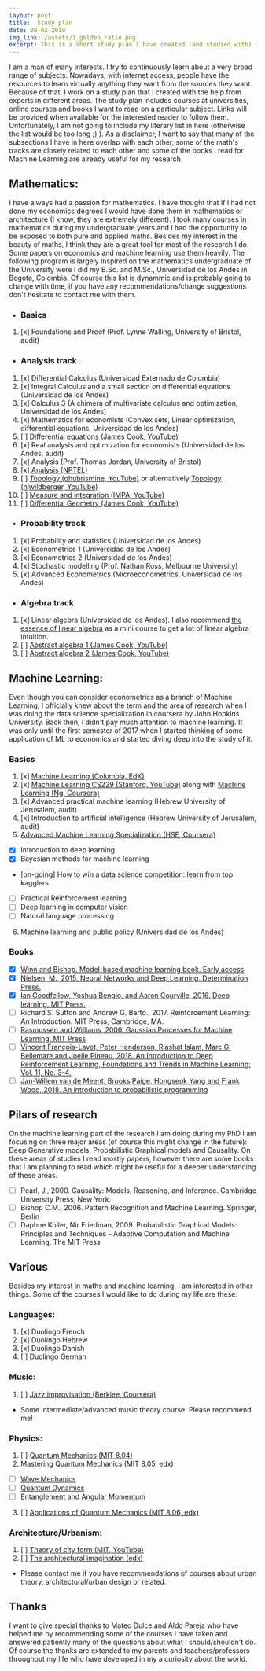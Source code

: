 ```yaml
---
layout: post
title:  Study plan
date: 08-02-2019
img_link: /assets/1_golden_ratio.png
excerpt: This is a short study plan I have created (and studied with) for some years now. Even though I am interested in other subjects, it is heavily biased to maths and machine learning courses.
---
```


I am a man of many interests. I try to continuously learn about a very broad range of subjects. Nowadays, with internet access, people have the resources to learn virtually anything they want from the sources they want. Because of that, I work on a study plan that I created with the help from experts in different areas. The study plan includes courses at universities, online courses and books I want to read on a particular subject. Links will be provided when available for the interested reader to follow them. Unfortunately, I am not going to include my literary list in here (otherwise the list would be too long ;) ). As a disclaimer, I want to say that many of the subsections I have in here overlap with each other, some of the math's tracks are closely related to each other and some of the books I read for Machine Learning are already useful for my research.

## Mathematics:

I have always had a passion for mathematics. I have thought that if I had not done my economics degrees I would have done them in mathematics or architecture (I know, they are extremely different). I took many courses in mathematics during my undergraduate years and I had the opportunity to be exposed to both pure and applied maths. Besides my interest in the beauty of maths, I think they are a great tool for most of the research I do. Some papers on economics and machine learning use them heavily. The following program is largely inspired on the mathematics undergraduate of the University were I did my B.Sc. and M.Sc., Universidad de los Andes in Bogota, Colombia. Of course this list is dynammic and is probably going to change with time, if you have any recommendations/change suggestions don't hesitate to contact me with them.

- ### Basics
1. [x] Foundations and Proof (Prof. Lynne Walling, University of Bristol, audit)

- ### Analysis track
1. [x] Differential Calculus (Universidad Externado de Colombia)
2. [x] Integral Calculus and a small section on differential equations (Universidad de los Andes)
3. [x] Calculus 3 (A chimera of multivariate calculus and optimization, Universidad de los Andes)
4. [x] Mathematics for economists (Convex sets, Linear optimization, differential equations, Universidad de los Andes)
5. [ ] [Differential equations (James Cook, YouTube)](https://www.youtube.com/watch?v=CApIUnm6oMQ&list=PLBY4G2o7DhF3LCxpfxlYnGRUDv2hieFH5)
6. [x] Real analysis and optimization for economists (Universidad de los Andes, audit)
7. [x] Analysis (Prof. Thomas Jordan, University of Bristol)
8. [x] [Analysis (NPTEL)](https://www.youtube.com/watch?v=Bef8QjIjCy0&list=PLbMVogVj5nJQ1UXrOm7KqTg9UKk6eXRp_)
9. [ ] [Topology (ohubrismine, YouTube)](https://www.youtube.com/watch?v=ivO9_O0YSSc&list=PLpG_ISEhQ6z0Q5MaIvdn5tBJFWfp9fZtQ) or alternatively [Topology (njwildberger, YouTube)](https://www.youtube.com/watch?v=Ap2c1dPyIVo&list=PL6763F57A61FE6FE8)
10. [ ] [Measure and integration (IMPA, YouTube)](https://www.youtube.com/watch?v=llnNaRzuvd4&list=PLo4jXE-LdDTQq8ZyA8F8reSQHej3F6RFX)
11. [ ] [Differential Geometry (James Cook, YouTube)](https://www.youtube.com/watch?v=JCor1st0d2E&list=PLBY4G2o7DhF38OEvEImfR2heX7Szmq5Gs)

- ### Probability track
1. [x] Probability and statistics (Universidad de los Andes)
2. [x] Econometrics 1 (Universidad de los Andes)
3. [x] Econometrics 2 (Universidad de los Andes)
4. [x] Stochastic modelling (Prof. Nathan Ross, Melbourne University)
5. [x] Advanced Econometrics (Microeconometrics, Universidad de los Andes)

- ### Algebra track
1. [x] Linear algebra (Universidad de los Andes).  I also recommend [the essence of linear algebra](https://www.youtube.com/watch?v=fNk_zzaMoSs&list=PLZHQObOWTQDPD3MizzM2xVFitgF8hE_ab) as a mini course to get a lot of linear algebra intuition.
2. [ ] [Abstract algebra 1 (James Cook, YouTube)](https://www.youtube.com/watch?v=ce10exxWxxA&list=PLBY4G2o7DhF2pIRNFMW4jIpd_Ek1N3Tt9)
3. [ ] [Abstract algebra 2 (James Cook, YouTube)](https://www.youtube.com/watch?v=9z7U_fCx9L8&list=PLBY4G2o7DhF2uYz5FG2qAt3smlUr2iEj4)


## Machine Learning:

Even though you can consider econometrics as a branch of Machine Learning, I officially knew about the term and the area of research when I was doing the data science specialization in coursera by John Hopkins University. Back then, I didn't pay much attention to machine learning. It was only until the first semester of 2017 when I started thinking of some application of ML to economics and started diving deep into the study of it.

### Basics

1. [x] [Machine Learning (Columbia, EdX)](https://www.edx.org/course/machine-learning-columbiax-csmm-102x-0)
2. [x] [Machine Learning CS229 (Stanford, YouTube)](https://www.youtube.com/watch?v=UzxYlbK2c7E&list=PLA89DCFA6ADACE599) along with [Machine Learning (Ng, Coursera)](https://www.coursera.org/learn/machine-learning)
3. [x] Advanced practical machine learning (Hebrew University of Jerusalem, audit)
4. [x] Introduction to artificial intelligence (Hebrew University of Jerusalem, audit)
5. [Advanced Machine Learning Specialization (HSE, Coursera)](https://www.coursera.org/specializations/aml)
* [x] Introduction to deep learning
* [x] Bayesian methods for machine learning
* [on-going] How to win a data science competition: learn from top kagglers
* [ ] Practical Reinforcement learning
* [ ] Deep learning in computer vision
* [ ] Natural language processing
6. Machine learning and public policy (Universidad de los Andes)

### Books
* [x] [Winn and Bishop. Model-based machine learning book. Early access](http://mbmlbook.com/)  
* [x] [Nielsen, M., 2015. Neural Networks and Deep Learning. Determination Press.](http://neuralnetworksanddeeplearning.com/)
* [x] [Ian Goodfellow, Yoshua Bengio, and Aaron Courville, 2016. Deep learning. MIT Press.](http://www.deeplearningbook.org/)  
* [ ] Richard S. Sutton and Andrew G. Barto., 2017. Reinforcement Learning: An Introduction. MIT Press, Cambridge, MA.
* [ ] [Rasmussen and Williams, 2006. Gaussian Processes for Machine Learning. MIT Press](http://www.gaussianprocess.org/gpml/chapters/)
* [ ] [Vincent François-Lavet, Peter Henderson, Riashat Islam, Marc G. Bellemare and Joelle Pineau,  2018. An Introduction to Deep Reinforcement Learning, Foundations and Trends in Machine Learning: Vol. 11, No. 3-4.](https://arxiv.org/pdf/1811.12560v2.pdf)
* [ ] [Jan-Willem van de Meent, Brooks Paige, Hongseok Yang and Frank Wood, 2018. An introduction to probabilistic programming](https://arxiv.org/pdf/1809.10756.pdf)

## Pilars of research
On the machine learning part of the research I am doing during my PhD I am focusing on three major areas (of course this might change in the future): Deep Generative models, Probabilistic Graphical models and Causality. On these areas of studies I read mostly papers, however there are some books that I am planning to read which might be useful for a deeper understanding of these areas.
* [ ] Pearl, J., 2000. Causality: Models, Reasoning, and Inference. Cambridge University Press, New York.
* [ ] Bishop C.M., 2006. Pattern Recognition and Machine Learning. Springer, Berlin
* [ ] Daphne Koller, Nir Friedman, 2009. Probabilistic Graphical Models: Principles and Techniques - Adaptive Computation and Machine Learning. The MIT Press

## Various
Besides my interest in maths and machine learning, I am interested in other things. Some of the courses I would like to do during my life are these:

### Languages:
1. [x] Duolingo French
2. [x] Duolingo Hebrew
3. [x] Duolingo Danish
4. [ ] Duolingo German

### Music:
1. [ ] [Jazz improvisation (Berklee, Coursera)](https://www.coursera.org/learn/jazz-improvisation)
* Some intermediate/advanced music theory course. Please recommend me!

### Physics:
1. [ ] [Quantum Mechanics (MIT 8.04)](https://www.youtube.com/watch?v=lZ3bPUKo5zc&list=PLUl4u3cNGP61-9PEhRognw5vryrSEVLPr)
2. Mastering Quantum Mechanics (MIT 8.05, edx)
* [ ] [Wave Mechanics](https://courses.edx.org/courses/course-v1:MITx+8.05.1x+1T2016/course/)
* [ ] [Quantum Dynamics](https://courses.edx.org/courses/course-v1:MITx+8.05.2x+1T2016/course/)
* [ ] [Entanglement and Angular Momentum](https://courses.edx.org/courses/course-v1:MITx+8.05.3x+1T2016/course/)
3. [ ] [Applications of Quantum Mechanics (MIT 8.06, edx)](https://www.edx.org/course/applications-of-quantum-mechanics)

### Architecture/Urbanism:
1. [ ] [Theory of city form (MIT, YouTube)](https://www.youtube.com/watch?v=k2_wuThLG6o&list=PLUl4u3cNGP63hVXZEMszpS_CWvUFsURr6)
2. [ ] [The architectural imagination (edx)](https://courses.edx.org/courses/course-v1:HarvardX+GSD1x+1T2017/course/)
* Please contact me if you have recommendations of courses about urban theory, architectural/urban design or related.

## Thanks
I want to give special thanks to Mateo Dulce and Aldo Pareja who have helped me by recommending some of the courses I have taken and answered patiently many of the questions about what I should/shouldn't do. Of course the thanks are extended to my parents and teachers/professors throughout my life who have developed in my a curiosity about the world.
